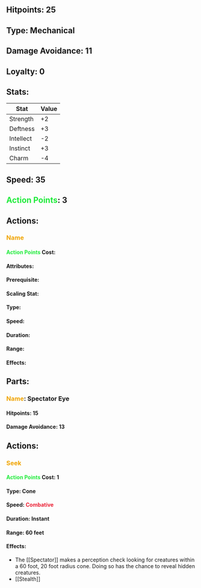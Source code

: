 ## Hitpoints: 25
## Type: Mechanical
## Damage Avoidance: 11
## Loyalty: 0
## Stats:

| Stat      | Value |
| --------- | ----- |
| Strength  | +2    |
| Deftness  | +3    |
| Intellect | -2    |
| Instinct  | +3    |
| Charm     | -4    |

## Speed: 35
## <span style="font-weight:bold;color:rgb(33, 235, 60)">Action Points</span>:  3
## Actions:
### <span style="font-weight:bold;color:rgb(240, 164, 0)">Name</span>

#### <span style="font-weight:bold;color:rgb(33, 235, 60)">Action Points</span> Cost:
#### Attributes:
#### Prerequisite: 
#### Scaling Stat:
#### Type:
#### Speed:
#### Duration:
#### Range:
#### Effects:
## Parts:
### <span style="font-weight:bold;color:rgb(240, 164, 0)">Name</span>: Spectator Eye
#### Hitpoints: 15
#### Damage Avoidance: 13
## Actions:
### <span style="font-weight:bold;color:rgb(240, 164, 0)">Seek</span>

#### <span style="font-weight:bold;color:rgb(33, 235, 60)">Action Points</span> Cost: 1
#### Type: Cone
#### Speed: <span style="font-weight:bold; color:rgb(235, 33, 53)">Combative</span>
#### Duration: Instant
#### Range: 60 feet
#### Effects:
-  The [[Spectator]] makes a perception check looking for creatures within a 60 foot, 20 foot radius cone. Doing so has the chance to reveal hidden creatures.
- [[Stealth]]
